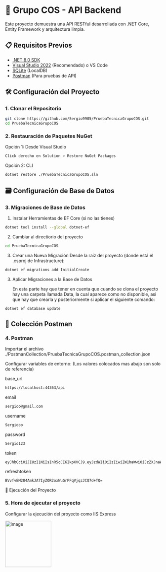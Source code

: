 # 🚀 Grupo COS - API Backend

Este proyecto demuestra una API RESTful desarrollada con .NET Core, Entity Framework y arquitectura limpia.

## 📋 Requisitos Previos

- [.NET 8.0 SDK](https://dotnet.microsoft.com/download)
- [Visual Studio 2022](https://visualstudio.microsoft.com/) (Recomendado) o VS Code
- [SQLite](https://download.sqlitebrowser.org/DB.Browser.for.SQLite-v3.13.1-win64.msi) (LocalDB)
- [Postman](https://www.postman.com/downloads/) (Para pruebas de API)

## 🛠️ Configuración del Proyecto

### 1. Clonar el Repositorio
```bash
git clone https://github.com/Sergio9905/PruebaTecnicaGrupoCOS.git
cd PruebaTecnicaGrupoCOS
```

### 2. Restauración de Paquetes NuGet

Opción 1: Desde Visual Studio
```bash
Click derecho en Solution > Restore NuGet Packages
```

Opción 2: CLI
```bash
dotnet restore ./PruebaTecnicaGrupoCOS.sln
```

## 🗃️ Configuración de Base de Datos

### 3. Migraciones de Base de Datos

1. Instalar Herramientas de EF Core (si no las tienes)
```bash
dotnet tool install --global dotnet-ef
```

2. Cambiar al directiorio del proyecto
```bash
cd PruebaTecnicaGrupoCOS
```

3. Crear una Nueva Migración
Desde la raíz del proyecto (donde está el .csproj de Infrastructure):
```bash
dotnet ef migrations add InitialCreate
```

3. Aplicar Migraciones a la Base de Datos
   
   En esta parte hay que tener en cuenta que cuando se clona el proyecto hay una carpeta llamada Data, la cual aparece como no disponible, asi que hay que crearla y posteriormente si aplicar el siguiente comando:
```bash
dotnet ef database update
```

## 🔌 Colección Postman

### 4. Postman

Importar el archivo ./PostmanCollection/PruebaTecnicaGrupoCOS.postman_collection.json

Configurar variables de entorno: (Los valores colocados mas abajo son solo de referencia)

base_url
```bash
https://localhost:44363/api
```

email
```bash
sergioo@gmail.com
```

username
```bash
Sergiooo
```

password
```bash
Sergio123
```

token
```bash
eyJhbGciOiJIUzI1NiIsInR5cCI6IkpXVCJ9.eyJzdWIiOiIzIiwiZW1haWwiOiJzZXJnaW9AZ21haWwuY29tIiwibmFtZSI6IlNlcmdpbyBFc3Blam8iLCJ1bmlxdWVfbmFtZSI6IlNlcmdpb29vIiwiZXhwIjoxNzUxNjQ4NTkwLCJpc3MiOiJodHRwOi8vbG9jYWxob3N0OjI1MDg3IiwiYXVkIjoiaHR0cDovL2xvY2FsaG9zdDoyNTA4NyJ9.RqYeqhQK9xcmiIqrfIARi-Z4B9KoymyUmnTx4aoLGek
```

refreshtoken
```bash
BVvfvEM284AmkJA7IyZOR2oxWuGrPFqVjqzJCQ7d+TQ=
```

🏃 Ejecución del Proyecto

### 5. Hora de ejecutar el proyecto

Configurar la ejecución del proyecto como IIS Express

<img width="149" alt="image" src="https://github.com/user-attachments/assets/988a1ab9-bf4d-4e51-96f0-53634be19907" />



